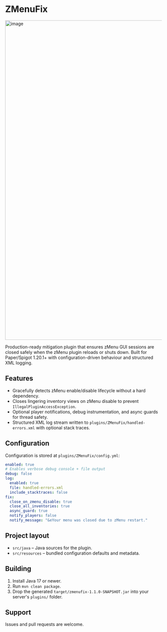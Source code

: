 # ZMenuFix

<img width="1024" height="1024" alt="image" src="https://github.com/user-attachments/assets/4b1449f7-689f-49f6-b7ca-310cffd80a0c" />


Production-ready mitigation plugin that ensures zMenu GUI sessions are closed safely when the zMenu plugin reloads or shuts down. Built for Paper/Spigot 1.20.1+ with configuration-driven behaviour and structured XML logging.

## Features
- Gracefully detects zMenu enable/disable lifecycle without a hard dependency.
- Closes lingering inventory views on zMenu disable to prevent `IllegalPluginAccessException`.
- Optional player notifications, debug instrumentation, and async guards for thread safety.
- Structured XML log stream written to `plugins/ZMenuFix/handled-errors.xml` with optional stack traces.

## Configuration
Configuration is stored at `plugins/ZMenuFix/config.yml`:

```yaml
enabled: true
# Enables verbose debug console + file output
debug: false
log:
  enabled: true
  file: handled-errors.xml
  include_stacktraces: false
fix:
  close_on_zmenu_disable: true
  close_all_inventories: true
  async_guard: true
  notify_players: false
  notify_message: "&eYour menu was closed due to zMenu restart."
```

## Project layout
- `src/java` – Java sources for the plugin.
- `src/resources` – bundled configuration defaults and metadata.

## Building
1. Install Java 17 or newer.
2. Run `mvn clean package`.
3. Drop the generated `target/zmenufix-1.1.0-SNAPSHOT.jar` into your server's `plugins/` folder.

## Support
Issues and pull requests are welcome.
